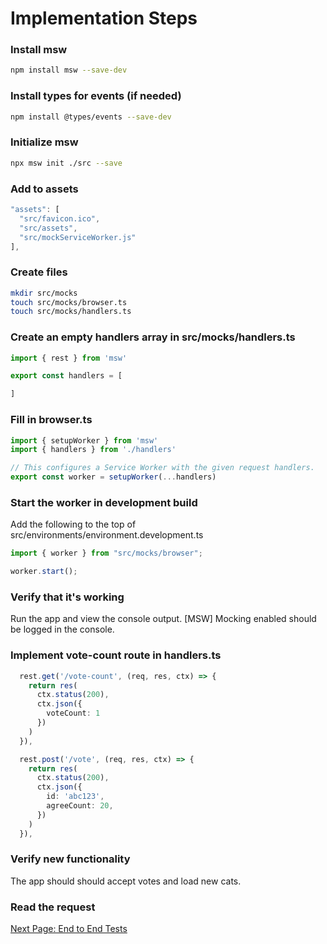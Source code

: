 # Implementation Steps

### Install msw  
```bash
npm install msw --save-dev
```

### Install types for events (if needed)
```bash
npm install @types/events --save-dev 
```

### Initialize msw 
```bash
npx msw init ./src --save
```

### Add to assets
```ts
"assets": [
  "src/favicon.ico",
  "src/assets", 
  "src/mockServiceWorker.js"
],
```

### Create files  
```bash
mkdir src/mocks  
touch src/mocks/browser.ts
touch src/mocks/handlers.ts
```

### Create an empty handlers array in src/mocks/handlers.ts
```ts
import { rest } from 'msw'

export const handlers = [

]
```

### Fill in browser.ts
```ts
import { setupWorker } from 'msw'
import { handlers } from './handlers'

// This configures a Service Worker with the given request handlers.
export const worker = setupWorker(...handlers)
```

### Start the worker in development build
Add the following to the top of src/environments/environment.development.ts
```ts
import { worker } from "src/mocks/browser";

worker.start();
```

### Verify that it's working

Run the app and view the console output.  [MSW] Mocking enabled should be logged in the console. 

### Implement vote-count route in handlers.ts
```ts
  rest.get('/vote-count', (req, res, ctx) => {
    return res(
      ctx.status(200),
      ctx.json({
        voteCount: 1
      })
    )
  }),

  rest.post('/vote', (req, res, ctx) => {
    return res(
      ctx.status(200),
      ctx.json({
        id: 'abc123',
        agreeCount: 20,
      })
    )
  }),

```

### Verify new functionality
The app should should accept votes and load new cats.

### Read the request



[Next Page: End to End Tests](e2e-test-steps.md)
